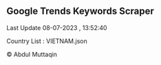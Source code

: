 

## Google Trends Keywords Scraper 
 
Last Update 08-07-2023 , 13:52:40

Country List :
VIETNAM.json



© Abdul Muttaqin 
